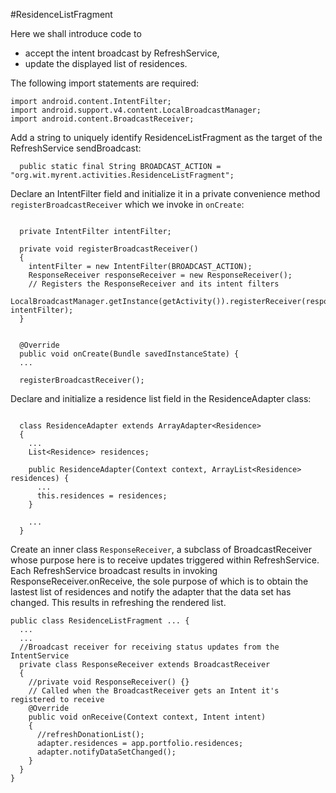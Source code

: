 #ResidenceListFragment

Here we shall introduce code to 

- accept the intent broadcast by RefreshService,
- update the displayed list of residences.

The following import statements are required:

```
import android.content.IntentFilter;
import android.support.v4.content.LocalBroadcastManager;
import android.content.BroadcastReceiver;
```

Add a string to uniquely identify ResidenceListFragment as the target of the RefreshService sendBroadcast:

```
  public static final String BROADCAST_ACTION = "org.wit.myrent.activities.ResidenceListFragment";

```

Declare an IntentFilter field and initialize it in a private convenience method `registerBroadcastReceiver` which we invoke in `onCreate`:


```

  private IntentFilter intentFilter;

```

```
  private void registerBroadcastReceiver()
  {
    intentFilter = new IntentFilter(BROADCAST_ACTION);
    ResponseReceiver responseReceiver = new ResponseReceiver();
    // Registers the ResponseReceiver and its intent filters
    LocalBroadcastManager.getInstance(getActivity()).registerReceiver(responseReceiver, intentFilter);
  }


```

```
  @Override
  public void onCreate(Bundle savedInstanceState) {
  ...

  registerBroadcastReceiver();

```

Declare and initialize a residence list field in the ResidenceAdapter class:

```

  class ResidenceAdapter extends ArrayAdapter<Residence>
  {
    ...
    List<Residence> residences;

    public ResidenceAdapter(Context context, ArrayList<Residence> residences) {
      ...
      this.residences = residences;
    }

    ...
  }
```

Create an inner class `ResponseReceiver`, a subclass of BroadcastReceiver whose purpose here is to receive updates triggered within RefreshService. Each RefreshService broadcast results in invoking ResponseReceiver.onReceive, the sole purpose of which is to obtain the lastest list of residences and notify the adapter that the data set has changed. This results in refreshing the rendered list.

```
public class ResidenceListFragment ... {
  ...
  ...
  //Broadcast receiver for receiving status updates from the IntentService
  private class ResponseReceiver extends BroadcastReceiver
  {
    //private void ResponseReceiver() {}
    // Called when the BroadcastReceiver gets an Intent it's registered to receive
    @Override
    public void onReceive(Context context, Intent intent)
    {
      //refreshDonationList();
      adapter.residences = app.portfolio.residences;
      adapter.notifyDataSetChanged();
    }
  }
}
```